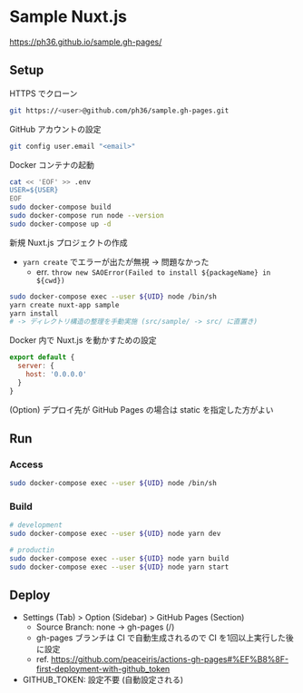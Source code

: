 
# Sample Nuxt.js

https://ph36.github.io/sample.gh-pages/

Setup
--------

HTTPS でクローン

```sh
git https://<user>@github.com/ph36/sample.gh-pages.git
```

GitHub アカウントの設定

```sh
git config user.email "<email>"
```

Docker コンテナの起動

```sh
cat << 'EOF' >> .env
USER=${USER}
EOF
sudo docker-compose build
sudo docker-compose run node --version
sudo docker-compose up -d
```

新規 Nuxt.js プロジェクトの作成

- `yarn create` でエラーが出たが無視 -> 問題なかった
  - err. `throw new SAOError(Failed to install ${packageName} in ${cwd})`

```sh
sudo docker-compose exec --user ${UID} node /bin/sh
yarn create nuxt-app sample
yarn install
# -> ディレクトリ構造の整理を手動実施 (src/sample/ -> src/ に直置き)
```

Docker 内で Nuxt.js を動かすための設定

```nuxt.config.js
export default {
  server: {
    host: '0.0.0.0'
  }
}
```

(Option) デプロイ先が GitHub Pages の場合は static を指定した方がよい

Run
--------

### Access

```sh
sudo docker-compose exec --user ${UID} node /bin/sh
```

### Build

```sh
# development
sudo docker-compose exec --user ${UID} node yarn dev

# productin
sudo docker-compose exec --user ${UID} node yarn build
sudo docker-compose exec --user ${UID} node yarn start
```

Deploy
--------

- Settings (Tab) > Option (Sidebar) > GitHub Pages (Section)
  - Source Branch: none -> gh-pages (/)
  - gh-pages ブランチは CI で自動生成されるので CI を1回以上実行した後に設定
  - ref. https://github.com/peaceiris/actions-gh-pages#%EF%B8%8F-first-deployment-with-github_token
- GITHUB_TOKEN: 設定不要 (自動設定される)
